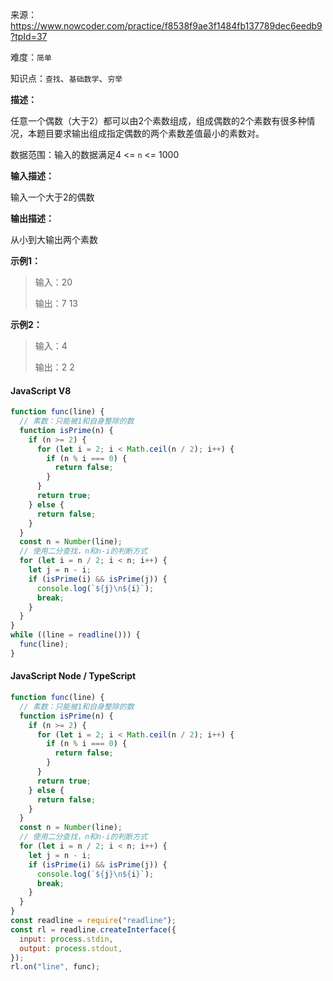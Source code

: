 来源：<https://www.nowcoder.com/practice/f8538f9ae3f1484fb137789dec6eedb9?tpId=37>

难度：`简单`

知识点：`查找`、`基础数学`、`穷举`

**描述：**

任意一个偶数（大于2）都可以由2个素数组成，组成偶数的2个素数有很多种情况，本题目要求输出组成指定偶数的两个素数差值最小的素数对。

数据范围：输入的数据满足4 <= `n` <= 1000

**输入描述：**

输入一个大于2的偶数

**输出描述：**

从小到大输出两个素数

**示例1：**

> 输入：20
>
> 输出：7
13

**示例2：**

> 输入：4
>
> 输出：2
2

<!-- tabs:start -->

#### **JavaScript V8**

```javascript
function func(line) {
  // 素数：只能被1和自身整除的数
  function isPrime(n) {
    if (n >= 2) {
      for (let i = 2; i < Math.ceil(n / 2); i++) {
        if (n % i === 0) {
          return false;
        }
      }
      return true;
    } else {
      return false;
    }
  }
  const n = Number(line);
  // 使用二分查找，n和n-i的判断方式
  for (let i = n / 2; i < n; i++) {
    let j = n - i;
    if (isPrime(i) && isPrime(j)) {
      console.log(`${j}\n${i}`);
      break;
    }
  }
}
while ((line = readline())) {
  func(line);
}
```

#### **JavaScript Node / TypeScript**

```javascript
function func(line) {
  // 素数：只能被1和自身整除的数
  function isPrime(n) {
    if (n >= 2) {
      for (let i = 2; i < Math.ceil(n / 2); i++) {
        if (n % i === 0) {
          return false;
        }
      }
      return true;
    } else {
      return false;
    }
  }
  const n = Number(line);
  // 使用二分查找，n和n-i的判断方式
  for (let i = n / 2; i < n; i++) {
    let j = n - i;
    if (isPrime(i) && isPrime(j)) {
      console.log(`${j}\n${i}`);
      break;
    }
  }
}
const readline = require("readline");
const rl = readline.createInterface({
  input: process.stdin,
  output: process.stdout,
});
rl.on("line", func);
```

<!-- tabs:end -->
